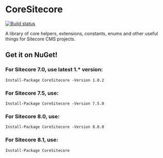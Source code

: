 CoreSitecore
=======
[![Build status](https://ci.appveyor.com/api/projects/status/jjo0cmbo3s4te7mu/branch/master)](https://ci.appveyor.com/project/benmccallum/coresitecore/branch/master)

A library of core helpers, extensions, constants, enums and other useful things for Sitecore CMS projects.

## Get it on NuGet!
### For Sitecore 7.0, use latest 1.* version:

    Install-Package CoreSitecore -Version 1.0.2

### For Sitecore 7.5, use:

    Install-Package CoreSitecore -Version 7.5.0

### For Sitecore 8.0, use:

    Install-Package CoreSitecore -Version 8.0.0

### For Sitecore 8.1, use:

    Install-Package CoreSitecore
